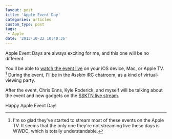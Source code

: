 ```yaml
---
layout: post
title: 'Apple Event Day'
categories: articles
custom_type: post
tags:
 - Apple
date: '2013-10-22 10:40:36'
---
```

Apple Event Days are always exciting for me, and this one will be no different.

You'll be able to [watch the event live](http://www.apple.com/apple-events/october-2013/) on your iOS device, Mac, or Apple TV. [^1] During the event, I'll be in the *#ssktn* iRC chatroom, as a kind of virtual-viewing party. 

After the event, Chris Enns, Kyle Roderick, and myself will be talking about the event and new gadgets on the [SSKTN live stream](http://www.ssktn.com/live/).

Happy Apple Event Day!

[^1]: I'm so glad they've started to stream most of these events on the Apple TV. It seems that the only one they're not streaming live these days is WWDC, which is totally understandable.